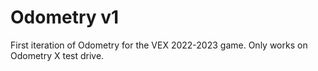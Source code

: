 # Odometry v1
First iteration of Odometry for the VEX 2022-2023 game.
Only works on Odometry X test drive.
